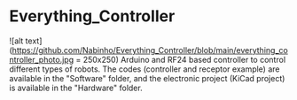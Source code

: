 # Everything_Controller
![alt text](https://github.com/Nabinho/Everything_Controller/blob/main/everything_controller_photo.jpg = 250x250)
Arduino and RF24 based controller to control different types of robots. The codes (controller and receptor example) are available in the "Software" folder, and the electronic project (KiCad project) is available in the "Hardware" folder.
